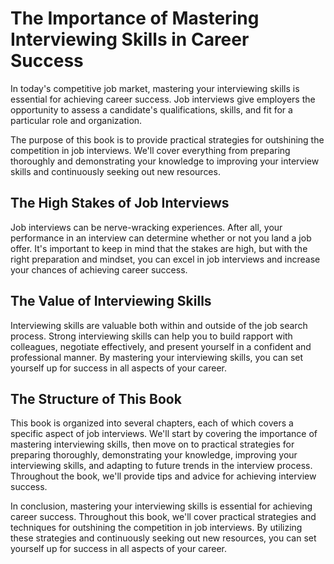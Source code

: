 The Importance of Mastering Interviewing Skills in Career Success
==========================================================================================

In today's competitive job market, mastering your interviewing skills is essential for achieving career success. Job interviews give employers the opportunity to assess a candidate's qualifications, skills, and fit for a particular role and organization.

The purpose of this book is to provide practical strategies for outshining the competition in job interviews. We'll cover everything from preparing thoroughly and demonstrating your knowledge to improving your interview skills and continuously seeking out new resources.

The High Stakes of Job Interviews
---------------------------------

Job interviews can be nerve-wracking experiences. After all, your performance in an interview can determine whether or not you land a job offer. It's important to keep in mind that the stakes are high, but with the right preparation and mindset, you can excel in job interviews and increase your chances of achieving career success.

The Value of Interviewing Skills
--------------------------------

Interviewing skills are valuable both within and outside of the job search process. Strong interviewing skills can help you to build rapport with colleagues, negotiate effectively, and present yourself in a confident and professional manner. By mastering your interviewing skills, you can set yourself up for success in all aspects of your career.

The Structure of This Book
--------------------------

This book is organized into several chapters, each of which covers a specific aspect of job interviews. We'll start by covering the importance of mastering interviewing skills, then move on to practical strategies for preparing thoroughly, demonstrating your knowledge, improving your interviewing skills, and adapting to future trends in the interview process. Throughout the book, we'll provide tips and advice for achieving interview success.

In conclusion, mastering your interviewing skills is essential for achieving career success. Throughout this book, we'll cover practical strategies and techniques for outshining the competition in job interviews. By utilizing these strategies and continuously seeking out new resources, you can set yourself up for success in all aspects of your career.
